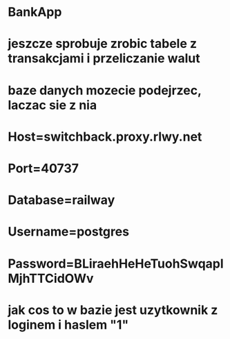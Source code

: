 ﻿# BankApp
# jeszcze sprobuje zrobic tabele z transakcjami i przeliczanie walut
# baze danych mozecie podejrzec, laczac sie z nia
# Host=switchback.proxy.rlwy.net 
# Port=40737
# Database=railway
# Username=postgres
# Password=BLiraehHeHeTuohSwqaplMjhTTCidOWv
# jak cos to w bazie jest uzytkownik z loginem i haslem "1"
